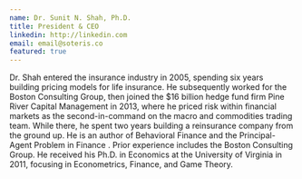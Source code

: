 ```yaml
---
name: Dr. Sunit N. Shah, Ph.D.
title: President & CEO
linkedin: http://linkedin.com
email: email@soteris.co
featured: true
---
```


Dr. Shah entered the insurance industry in 2005, spending six years building pricing models for life insurance.  He subsequently worked for the Boston Consulting Group, then joined the $16 billion hedge fund firm Pine River Capital Management in 2013, where he priced risk within financial markets as the second-in-command on the macro and commodities trading team.  While there, he spent two years building a reinsurance company from the ground up. He is an author of Behavioral Finance and the Principal-Agent Problem in Finance <Make sure each keeps the links on the current site>.  Prior experience includes the Boston Consulting Group.  He received his Ph.D. in Economics at the University of Virginia in 2011, focusing in Econometrics, Finance, and Game Theory.